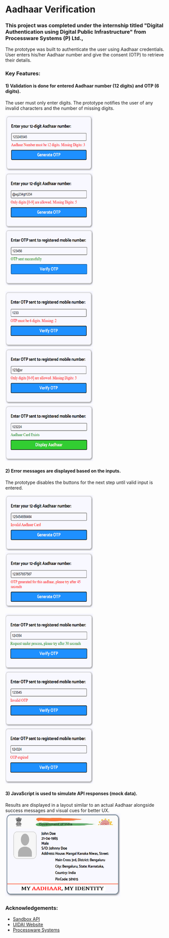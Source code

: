 
# Aadhaar Verification

### This project was completed under the internship titled "Digital Authentication using Digital Public Infrastructure" from Processware Systems (P) Ltd.,

The prototype was built to authenticate the user using Aadhaar credentials. User enters his/her Aadhaar number and give the consent (OTP) to retrieve their details.

### Key Features:
#### 1) Validation is done for entered Aadhaar number (12 digits) and OTP (6 digits).
The user must only enter digits. The prototype notifies the user of any invalid characters and the number of missing digits.
<p float="left">
<img src="Images/1.png" height="175" width="275">
<img src="Images/2.png" height="175" width="275">
<img src="Images/3.png" height="175" width="275">
</p>
<p float="left">
<img src="Images/5.png" height="175" width="275">
<img src="Images/4.png" height="175" width="275">
<img src="Images/6.png" height="175" width="275">
</p>

#### 2) Error messages are displayed based on the inputs. 
The prototype disables the buttons for the next step until valid input is entered.
<p float="left">
<img src="Images/9.png" height="175" width="275">
<img src="Images/10.png" height="175" width="275">
</p>
<p float="left">
<img src="Images/11.png" height="175" width="275">
<img src="Images/12.png" height="175" width="275">
<img src="Images/13.png" height="175" width="275">
</p>

#### 3) JavaScript is used to simulate API responses (mock data). 
Results are displayed in a layout similar to an actual Aadhaar alongside success messages and visual cues for better UX.
<img src="Images/7.png" height="260" width="360">

### Acknowledgements:

 - [Sandbox API](https://sandbox.co.in/)
 - [UIDAI Website](https://www.uidai.gov.in/en/ecosystem/authentication-devices-documents/developer-section/916-developer-section/data-and-downloads-section.html)
 - [Processware Systems](https://processwaresystems.com/)



